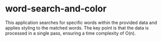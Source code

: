 # word-search-and-color

This application searches for specific words within the provided data and applies styling to the matched words.
The key point is that the data is processed in a single pass, ensuring a time complexity of O(n).

